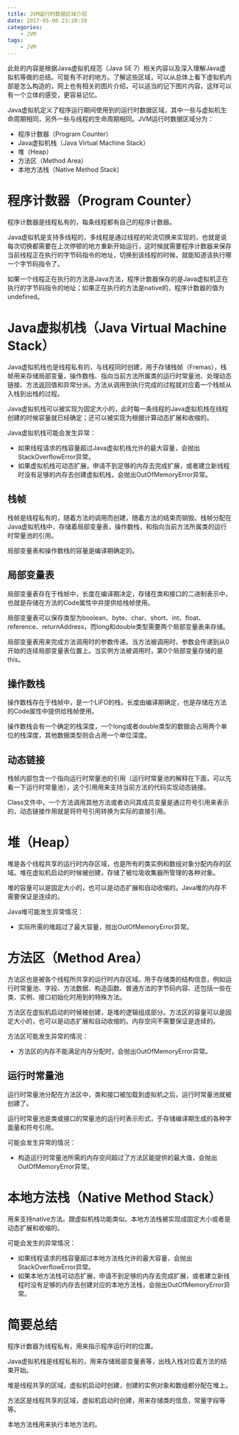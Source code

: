 ```yaml
---
title: JVM运行时数据区域介绍
date: 2017-05-06 23:28:39
categories:
    - JVM
tags: 
    - JVM
---
```

此处的内容是根据Java虚拟机规范（Java SE 7）相关内容以及深入理解Java虚拟机等做的总结。可能有不对的地方。了解这些区域，可以从总体上看下虚拟机内部是怎么构造的，网上也有相关的图片介绍，可以适当的记下图片内容，这样可以有一个立体的感受，更容易记忆。
<!--more-->
Java虚拟机定义了程序运行期间使用到的运行时数据区域，其中一些与虚拟机生命周期相同，另外一些与线程的生命周期相同。JVM运行时数据区域分为：

* 程序计数器（Program Counter）
* Java虚拟机栈（Java Virtual Machine Stack）
* 堆（Heap）
* 方法区（Method Area）
* 本地方法栈（Native Method Stack）

# 程序计数器（Program Counter）
程序计数器是线程私有的，每条线程都有自己的程序计数器。

Java虚拟机是支持多线程的，多线程是通过线程的轮流切换来实现的，也就是说每次切换都需要在上次停顿的地方重新开始运行，这时候就需要程序计数器来保存当前线程正在执行的字节码指令的地址，切换到该线程的时候，就能知道该执行哪一个字节码指令了。

如果一个线程正在执行的方法是Java方法，程序计数器保存的是Java虚拟机正在执行的字节码指令的地址；如果正在执行的方法是native的，程序计数器的值为undefined。

# Java虚拟机栈（Java Virtual Machine Stack）
Java虚拟机栈也是线程私有的，与线程同时创建，用于存储栈帧（Fremas），栈帧用来存储局部变量，操作数栈、指向当前方法所属类的运行时常量池、处理动态链接、方法返回值和异常分派。方法从调用到执行完成的过程就对应着一个栈帧从入栈到出栈的过程。

Java虚拟机栈可以被实现为固定大小的，此时每一条线程的Java虚拟机栈在线程创建的时候容量就已经确定；还可以被实现为根据计算动态扩展和收缩的。

Java虚拟机栈可能会发生异常：

* 如果线程请求的栈容量超过Java虚拟机栈允许的最大容量，会抛出StackOverflowError异常。
* 如果虚拟机栈可动态扩展，申请不到足够的内存去完成扩展，或者建立新线程时没有足够的内存去创建虚拟机栈，会抛出OutOfMemoryError异常。

## 栈帧
栈帧是线程私有的，随着方法的调用而创建，随着方法的结束而销毁。栈帧分配在Java虚拟机栈中，存储着局部变量表，操作数栈，和指向当前方法所属类的运行时常量池的引用。

局部变量表和操作数栈的容量是编译期确定的。

## 局部变量表
局部变量表存在于栈帧中，长度在编译期决定，存储在类和接口的二进制表示中，也就是存储在方法的Code属性中并提供给栈帧使用。

局部变量表可以保存类型为boolean、byte、char、short、int、float、reference、returnAddress，而long和double类型需要两个局部变量表来存储。

局部变量表用来完成方法调用时的参数传递。当方法被调用时，参数会传递到从0开始的连续局部变量表位置上。当实例方法被调用时，第0个局部变量存储的是this。

## 操作数栈
操作数栈存在于栈帧中，是一个LIFO的栈，长度由编译期确定，也是存储在方法的Code属性中提供给栈帧使用。

操作数栈会有一个确定的栈深度，一个long或者double类型的数据会占用两个单位的栈深度，其他数据类型则会占用一个单位深度。

## 动态链接
栈帧内部包含一个指向运行时常量池的引用（运行时常量池的解释在下面，可以先看一下运行时常量池），这个引用用来支持当前方法的代码实现动态链接。

Class文件中，一个方法调用其他方法或者访问其成员变量是通过符号引用来表示的，动态链接作用就是将符号引用转换为实际的直接引用。

# 堆（Heap）
堆是各个线程共享的运行时内存区域，也是所有的类实例和数组对象分配内存的区域。堆在虚拟机启动的时候被创建，存储了被垃圾收集器所管理的各种对象。

堆的容量可以是固定大小的，也可以是动态扩展和自动收缩的。Java堆的内存不需要保证是连续的。

Java堆可能发生异常情况：

* 实际所需的堆超过了最大容量，抛出OutOfMemoryError异常。

# 方法区（Method Area）
方法区也是被各个线程所共享的运行时内存区域。用于存储类的结构信息，例如运行时常量池、字段、方法数据、构造函数、普通方法的字节码内容、还包括一些在类、实例、接口初始化时用到的特殊方法。

方法区在虚拟机启动的时候被创建，是堆的逻辑组成部分。方法区的容量可以是固定大小的，也可以是动态扩展和自动收缩的。内存空间不需要保证是连续的。

方法区可能发生异常的情况：

* 方法区的内存不能满足内存分配时，会抛出OutOfMemoryError异常。

## 运行时常量池
运行时常量池分配在方法区中，类和接口被加载到虚拟机之后，运行时常量池就被创建了。

运行时常量池是类或接口的常量池的运行时表示形式，于存储编译期生成的各种字面量和符号引用。

可能会发生异常的情况：

* 构造运行时常量池所需的内存空间超过了方法区能提供的最大值，会抛出OutOfMemoryError异常。

# 本地方法栈（Native Method Stack）
用来支持native方法。跟虚拟机栈功能类似。本地方法栈被实现成固定大小或者是动态扩展和收缩的。

可能会发生的异常情况：

* 如果线程请求的栈容量超过本地方法栈允许的最大容量，会抛出StackOverflowError异常。
* 如果本地方法栈可动态扩展，申请不到足够的内存去完成扩展，或者建立新线程时没有足够的内存去创建对应的本地方法栈，会抛出OutOfMemoryError异常。

# 简要总结
程序计数器为线程私有，用来指示程序运行时的位置。

Java虚拟机栈是线程私有的，用来存储局部变量表等，出栈入栈对应着方法的结束开始。

堆是线程共享的区域，虚拟机启动时创建，创建的实例对象和数组都分配在堆上。

方法区是线程共享的区域，虚拟机启动时创建，用来存储类的信息，常量字段等等。

本地方法栈用来执行本地方法的。
